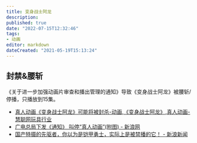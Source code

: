 ```yaml
---
title: 变身战士阿龙
description:
published: true
date: "2022-07-15T12:32:46"
tags:
- 动画
editor: markdown
dateCreated: "2021-05-19T15:13:24"
---
```


## 封禁&腰斩

《关于进一步加强动画片审查和播出管理的通知》导致《变身战士阿龙》被腰斩/停播，只播放到15集。

+ [真人动画《变身战士阿龙》可能将被封杀-动画,《变身战士阿龙》,真人动画-慧聪网玩具行业](https://web.archive.org/web/20190723014233/http://info.toys.hc360.com/2006/02/21082833534.shtml)
+ [广电总局下发《通知》 叫停“真人动画”(附图) - 新浪网](https://web.archive.org/web/20190603055918/http://ent.sina.com.cn/v/m/2006-02-17/0946988788.html)
+ [国产特摄的先驱者，你以为是铠甲勇士，实际上是被禁播的它！ - 新浪新闻](https://web.archive.org/web/20210519034732/https://k.sina.com.cn/article_7013996504_1a21117d800100m4mp.html)
